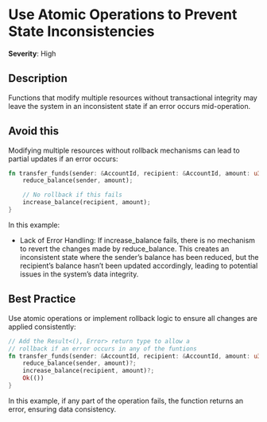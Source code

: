 # Use Atomic Operations to Prevent State Inconsistencies

**Severity**: High

## Description

Functions that modify multiple resources without transactional integrity may leave the system in an inconsistent state
if an error occurs mid-operation.

## Avoid this

Modifying multiple resources without rollback mechanisms can lead to partial updates if an error occurs:

```rust
fn transfer_funds(sender: &AccountId, recipient: &AccountId, amount: u32) -> () {
    reduce_balance(sender, amount);

    // No rollback if this fails
    increase_balance(recipient, amount);
}
```

In this example:

- Lack of Error Handling: If increase_balance fails, there is no mechanism to revert the changes made by reduce_balance. This creates an inconsistent state where the sender’s balance has been reduced, but the recipient’s balance hasn’t been updated accordingly, leading to potential issues in the system’s data integrity.

## Best Practice

Use atomic operations or implement rollback logic to ensure all changes are applied consistently:

```rust
// Add the Result<(), Error> return type to allow a
// rollback if an error occurs in any of the funtions
fn transfer_funds(sender: &AccountId, recipient: &AccountId, amount: u32) -> Result<(), Error> {
    reduce_balance(sender, amount)?;
    increase_balance(recipient, amount)?;
    Ok(())
}
```

In this example, if any part of the operation fails, the function returns an error, ensuring data consistency.
